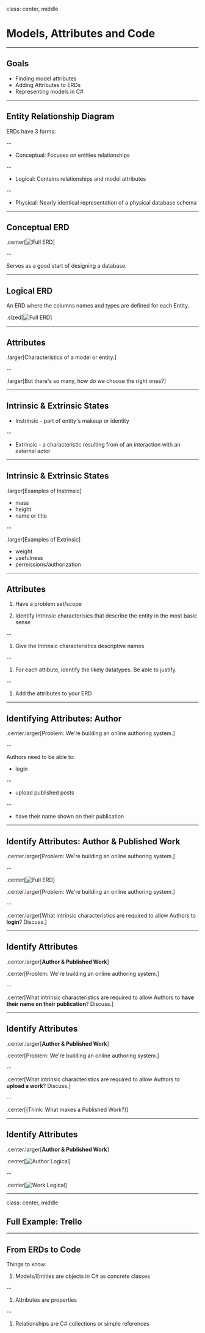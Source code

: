 class: center, middle

# Models, Attributes and Code

---

## Goals

- Finding model attributes
- Adding Attributes to ERDs
- Representing models in C#

---

## Entity Relationship Diagram

ERDs have 3 forms:

--

- Conceptual: Focuses on entities relationships

--

- Logical: Contains relationships and model attributes

--

- Physical: Nearly identical representation of a physical database schema

---

## Conceptual ERD

.center[![Full ERD](AuthorWorkCitationSSN.jpg)]

--

Serves as a good start of designing a database.

---

## Logical ERD

An ERD where the columns names and types are defined for each Entity.

.sized[![Full ERD](LogicalAuthorWorks.jpg)]


---

## Attributes

.larger[Characteristics of a model or entity.]

--

.larger[But there's so many, how do we choose the right ones?]

---

## Intrinsic & Extrinsic States

- Instrinsic - part of entity's makeup or identity

--

- Extrinsic - a characteristic resulting from of an interaction with an external actor

---

## Intrinsic & Extrinsic States

.larger[Examples of Instrinsic]

- mass
- height
- name or title

--

.larger[Examples of Extrinsic]

- weight
- usefulness
- permissions/authorization

---

## Attributes

1. Have a problem set/scope


1. Identify Intrinsic characterisics that describe the entity in the most basic sense

--

1. Give the Intrinsic characteristics descriptive names

--

1. For each attibute, identify the likely datatypes. Be able to justify.

--

1. Add the attributes to your ERD

---

## Identifying Attributes: Author

.center.larger[Problem: We're building an online authoring system.]

--

Authors need to be able to:

- login

--

- upload published posts

--

- have their name shown on their publication

---

## Identify Attributes: Author & Published Work


.center.larger[Problem: We're building an online authoring system.]

--

.center[![Full ERD](AuthorWorkCitationSSN.jpg)]



.center.larger[Problem: We're building an online authoring system.]

--

.center.larger[What intrinsic characteristics are required to allow Authors to **login**? Discuss.]

---

## Identify Attributes

.center.larger[**Author & Published Work**]


.center[Problem: We're building an online authoring system.]

--

.center[What intrinsic characteristics are required to allow Authors to **have their name on their publication**? Discuss.]

---

## Identify Attributes

.center.larger[**Author & Published Work**]

.center[Problem: We're building an online authoring system.]

--

.center[What intrinsic characteristics are required to allow Authors to **upload a work**? Discuss.]

--

.center[(Think: What makes a Published Work?)]

---

## Identify Attributes

.center.larger[**Author & Published Work**]


.center[![Author Logical](AuthorLogical.jpg)]

--

.center[![Work Logical](WorkLogical.jpg)]

---

class: center, middle

## Full Example: Trello

---


## From ERDs to Code

Things to know:

1. Models/Entities are objects in C# as concrete classes

--

1. Attributes are properties

--

1. Relationships are C# collections or simple references

